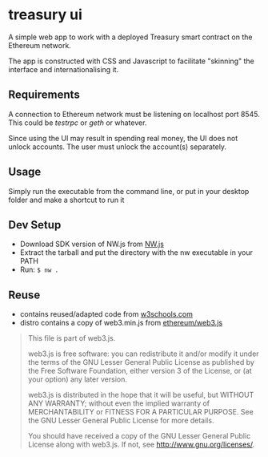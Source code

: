 # treasury ui

A simple web app to work with a deployed Treasury smart contract on the
Ethereum network.

The app is constructed with CSS and Javascript to facilitate "skinning" the
interface and internationalising it.

## Requirements

A connection to Ethereum network must be listening on localhost port 8545. This
could be *testrpc* or *geth* or whatever.

Since using the UI may result in spending real money, the UI does not unlock
accounts. The user must unlock the account(s) separately.

## Usage

Simply run the executable from the command line, or put in your desktop folder
and make a shortcut to run it

## Dev Setup

* Download SDK version of NW.js from [NW.js](https://nwjs.io)
* Extract the tarball and put the directory with the nw executable in your PATH
* Run: `$ nw .`

## Reuse

* contains reused/adapted code from [w3schools.com](https://www.w3schools.com/howto/howto_js_tabs.asp)
* distro contains a copy of web3.min.js from [ethereum/web3.js](https://github.com/ethereum/web3.js/)

> This file is part of web3.js.
>
> web3.js is free software: you can redistribute it and/or modify
> it under the terms of the GNU Lesser General Public License as published by
> the Free Software Foundation, either version 3 of the License, or
> (at your option) any later version.
> 
> web3.js is distributed in the hope that it will be useful,
> but WITHOUT ANY WARRANTY; without even the implied warranty of
> MERCHANTABILITY or FITNESS FOR A PARTICULAR PURPOSE.  See the
> GNU Lesser General Public License for more details.
>
> You should have received a copy of the GNU Lesser General Public License
> along with web3.js. If not, see <http://www.gnu.org/licenses/>.

